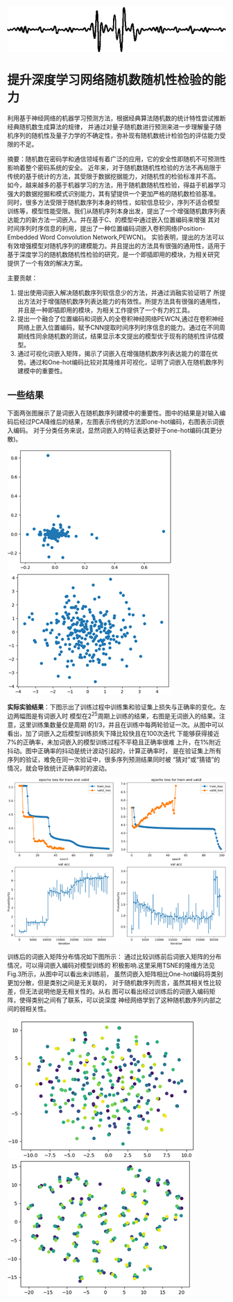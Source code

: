 ![](assets/time-series.gif)

# 提升深度学习网络随机数随机性检验的能力
利用基于神经网络的机器学习预测方法，根据经典算法随机数的统计特性尝试推断经典随机数生成算法的规律，
并通过对量子随机数进行预测来进一步理解量子随机序列的随机性及量子力学的不确定性，弥补现有随机数统计检验包的评估能力受限的不足。

摘要：随机数在密码学和通信领域有着广泛的应用，它的安全性即随机不可预测性影响着整个密码系统的安全。
近年来，对于随机数随机性检验的方法不再局限于传统的基于统计的方法，其受限于数据挖据能力，对随机性的检验标准并不高。
如今，越来越多的基于机器学习的方法，用于随机数随机性检验，得益于机器学习强大的数据挖掘和模式识别能力，其有望提供一个更加严格的随机数检验基准。
同时，很多方法受限于随机数序列本身的特性，如软信息较少，序列不适合模型 训练等，模型性能受限。我们从随机序列本身出发，提出了一个增强随机数序列表达能力的新方法一词嵌入。并在基于C、的模型中通过嵌入位置编码来增强
其对时间序列时序信息的利用，提出了一种位置编码词嵌入卷积网络(Position-Embedded Word Convolution Network,PEWCN)。
实验表明，提出的方法可以有效增强模型对随机序列的建模能力。并且提出的方法具有很强的通用性，适用于基于深度学习的随机数随机性检验的研究，是一个即插即用的模块，为相关研究 提供了一个有效的解决方案。


主要贡献：
1. 提出使用词嵌入解决随机数序列软信息少的方法，并通过消融实验证明了
所提出方法对于增强随机数序列表达能力的有效性。所提方法具有很强的通用性，并且是一种即插即用的模块，为相关工作提供了一个有力的工具。
2. 提出一个融合了位置编码和词嵌入的全卷积神经网络PEWCN,通过在卷积神经网络上嵌入位置编码，赋予CNN提取时间序列时序信息的能力。通过在不同周期线性同余随机数的测试，结果显示本文提出的模型优于现有的随机性评估模型。
3. 通过可视化词嵌入矩阵，揭示了词嵌入在增强随机数序列表达能力的潜在优势。通过和One-hot编码比较对其隆维并可视化，证明了词嵌入在随机数序列
建模中的重要性。



## 一些结果
下面两张图展示了是词嵌入在随机数序列建模中的重要性。图中的结果是对输入编码后经过PCA降维后的结果，左图表示传统的方法即one-hot编码，右图表示词嵌入编码。
对于分类任务来说，显然词嵌入的特征表达要好于one-hot编码(其更分散)。

![img.png](assets/img.png)
![img_1.png](assets/img_1.png)

**实际实验结果**：下图示出了训练过程中训练集和验证集上损失与正确率的变化。左边两幅图是有词嵌入时 模型在$2^25$周期上训练的结果，右图是无词嵌入的结果。注意，这里训练集数量仅是周期
的1/3，并且在训练中每两轮验证一次。从图中可以看出，加了词嵌入之后模型训练损失下降比较快且在100次迭代
下能够获得接近7%的正确率，未加词嵌入的模型训练过程不平稳且正确率很难
上升，在1%附近抖动。图中正确率的抖动是统计波动引起的，计算正确率时，
是在验证集上所有序列的验证，难免在同一次验证中，很多序列预测结果同时被
“猜对”或“猜错”的情况，就会导致统计正确率时的波动。

![img.png](assets/result.png)



训练后的词嵌入矩阵分布情况如下图所示：
通过比较训练前后词嵌入矩阵的分布情况，可以得词嵌入编码对模型训练的
积极影响.这里采用TSNE的隆维方法见Fig.3所示，从图中可以看出未训练前，
虽然词嵌入矩阵相比One-hot编码将类别更加分散，但是类别之间是无关联的，
对于随机数序列而言，虽然其相关性比较差，但无法说明他是无相关性的。从右
图可以看出经过训练后的词嵌入编码矩阵，使得类别之间有了联系，可以说深度
神经网络学到了这种随机数序列内部之间的弱相关性。

![img.png](assets/img11.png)
![img_1.png](assets/img_12.png)
